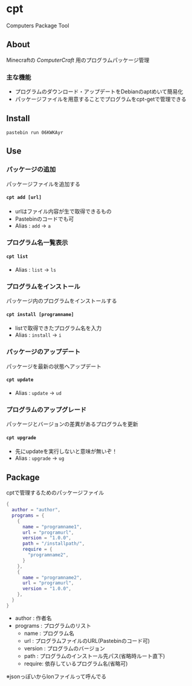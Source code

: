 # cpt
Computers Package Tool  

## About
Minecraftの *ComputerCraft* 用のプログラムパッケージ管理
### 主な機能
- プログラムのダウンロード・アップデートをDebianのaptめいて簡易化
- パッケージファイルを用意することでプログラムをcpt-getで管理できる

## Install
`pastebin run 06KWKAyr`

## Use

### パッケージの追加
パッケージファイルを追加する
#### `cpt add [url]`
- urlはファイル内容が生で取得できるもの
- Pastebinのコードでも可
- Alias : `add` -> `a`

### プログラム名一覧表示
#### `cpt list`
- Alias : `list` -> `ls`

### プログラムをインストール  
パッケージ内のプログラムをインストールする
#### `cpt install [programname]`
- listで取得できたプログラム名を入力
- Alias : `install` -> `i`

### パッケージのアップデート  
パッケージを最新の状態へアップデート
#### `cpt update`
- Alias : `update` -> `ud`

### プログラムのアップグレード
パッケージとバージョンの差異があるプログラムを更新
#### `cpt upgrade`
- 先にupdateを実行しないと意味が無いぞ！
- Alias : `upgrade` -> `ug`


## Package
cptで管理するためのパッケージファイル
```Lua
{
  author = "author",
  programs = {
    {
      name = "programname1",
      url = "programurl",
      version = "1.0.0",
      path = "/installpath/",
      require = {
        "programname2",
      }
    },
    {
      name = "programname2",
      url = "programurl",
      version = "1.0.0",
    },
  }
}
```
- author : 作者名
- programs : プログラムのリスト
  - name : プログラム名
  - url : プログラムファイルのURL(Pastebinのコード可)
  - version : プログラムのバージョン
  - path : プログラムのインストール先パス(省略時ルート直下)
  - require: 依存しているプログラム名(省略可)

※jsonっぽいからlonファイルって呼んでる
